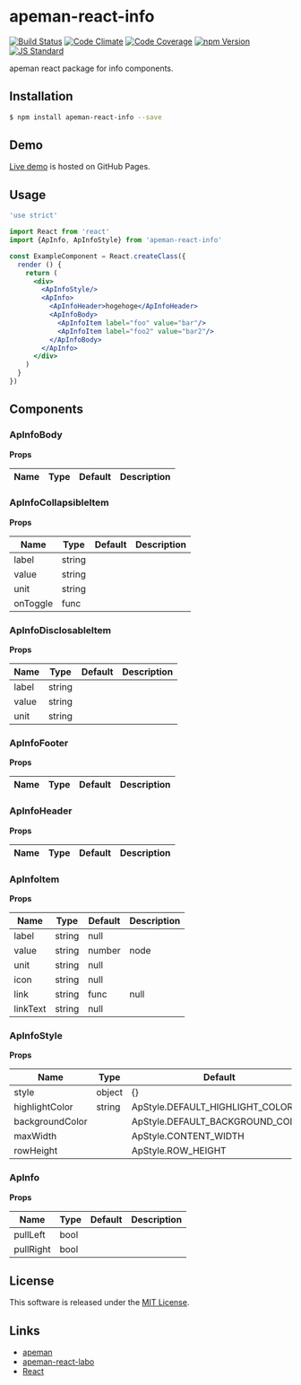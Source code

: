 apeman-react-info
==========

<!---
This file is generated by ape-tmpl. Do not update manually.
--->

<!-- Badge Start -->
<a name="badges"></a>

[![Build Status][bd_travis_shield_url]][bd_travis_url]
[![Code Climate][bd_codeclimate_shield_url]][bd_codeclimate_url]
[![Code Coverage][bd_codeclimate_coverage_shield_url]][bd_codeclimate_url]
[![npm Version][bd_npm_shield_url]][bd_npm_url]
[![JS Standard][bd_standard_shield_url]][bd_standard_url]

[bd_repo_url]: https://github.com/apeman-react-labo/apeman-react-info
[bd_travis_url]: http://travis-ci.org/apeman-react-labo/apeman-react-info
[bd_travis_shield_url]: http://img.shields.io/travis/apeman-react-labo/apeman-react-info.svg?style=flat
[bd_travis_com_url]: http://travis-ci.com/apeman-react-labo/apeman-react-info
[bd_travis_com_shield_url]: https://api.travis-ci.com/apeman-react-labo/apeman-react-info.svg?token=
[bd_license_url]: https://github.com/apeman-react-labo/apeman-react-info/blob/master/LICENSE
[bd_codeclimate_url]: http://codeclimate.com/github/apeman-react-labo/apeman-react-info
[bd_codeclimate_shield_url]: http://img.shields.io/codeclimate/github/apeman-react-labo/apeman-react-info.svg?style=flat
[bd_codeclimate_coverage_shield_url]: http://img.shields.io/codeclimate/coverage/github/apeman-react-labo/apeman-react-info.svg?style=flat
[bd_gemnasium_url]: https://gemnasium.com/apeman-react-labo/apeman-react-info
[bd_gemnasium_shield_url]: https://gemnasium.com/apeman-react-labo/apeman-react-info.svg
[bd_npm_url]: http://www.npmjs.org/package/apeman-react-info
[bd_npm_shield_url]: http://img.shields.io/npm/v/apeman-react-info.svg?style=flat
[bd_standard_url]: http://standardjs.com/
[bd_standard_shield_url]: https://img.shields.io/badge/code%20style-standard-brightgreen.svg

<!-- Badge End -->


<!-- Description Start -->
<a name="description"></a>

apeman react package for info components.

<!-- Description End -->


<!-- Overview Start -->
<a name="overview"></a>



<!-- Overview End -->


<!-- Sections Start -->
<a name="sections"></a>

<!-- Section from "doc/guides/01.Installation.md.hbs" Start -->

<a name="section-doc-guides-01-installation-md"></a>

Installation
-----

```bash
$ npm install apeman-react-info --save
```


<!-- Section from "doc/guides/01.Installation.md.hbs" End -->

<!-- Section from "doc/guides/02.Demo.md.hbs" Start -->

<a name="section-doc-guides-02-demo-md"></a>

Demo
-----

[Live demo][demo_url] is hosted on GitHub Pages.

<!--
[![Demo Image](./doc/images/screenshot.png)][demo_url]
-->

[demo_url]: http://apeman-react-labo.github.io/apeman-react-info/demo/demo.html


<!-- Section from "doc/guides/02.Demo.md.hbs" End -->

<!-- Section from "doc/guides/03.Usage.md.hbs" Start -->

<a name="section-doc-guides-03-usage-md"></a>

Usage
---------

```jsx
'use strict'

import React from 'react'
import {ApInfo, ApInfoStyle} from 'apeman-react-info'

const ExampleComponent = React.createClass({
  render () {
    return (
      <div>
        <ApInfoStyle/>
        <ApInfo>
          <ApInfoHeader>hogehoge</ApInfoHeader>
          <ApInfoBody>
            <ApInfoItem label="foo" value="bar"/>
            <ApInfoItem label="foo2" value="bar2"/>
          </ApInfoBody>
        </ApInfo>
      </div>
    )
  }
})

```



<!-- Section from "doc/guides/03.Usage.md.hbs" End -->

<!-- Section from "doc/guides/04.Components.md.hbs" Start -->

<a name="section-doc-guides-04-components-md"></a>

Components
-----


### ApInfoBody

**Props**

| Name | Type | Default | Description |
| ---- | ---- | ------- | ----------- |

### ApInfoCollapsibleItem

**Props**

| Name | Type | Default | Description |
| ---- | ---- | ------- | ----------- |
| label | string |  | | Label text |
| value | string |  | | Value text |
| unit | string |  | | Unit suffix |
| onToggle | func |  | | Callback for toggle |

### ApInfoDisclosableItem

**Props**

| Name | Type | Default | Description |
| ---- | ---- | ------- | ----------- |
| label | string |  | |  |
| value | string |  | |  |
| unit | string |  | |  |

### ApInfoFooter

**Props**

| Name | Type | Default | Description |
| ---- | ---- | ------- | ----------- |

### ApInfoHeader

**Props**

| Name | Type | Default | Description |
| ---- | ---- | ------- | ----------- |

### ApInfoItem

**Props**

| Name | Type | Default | Description |
| ---- | ---- | ------- | ----------- |
| label | string | null | |  |
| value | string|number|node | null | |  |
| unit | string | null | |  |
| icon | string | null | |  |
| link | string|func | null | |  |
| linkText | string | null | |  |

### ApInfoStyle

**Props**

| Name | Type | Default | Description |
| ---- | ---- | ------- | ----------- |
| style | object | {} | |  |
| highlightColor | string | ApStyle.DEFAULT_HIGHLIGHT_COLOR | |  |
| backgroundColor |  | ApStyle.DEFAULT_BACKGROUND_COLOR | |  |
| maxWidth |  | ApStyle.CONTENT_WIDTH | |  |
| rowHeight |  | ApStyle.ROW_HEIGHT | |  |

### ApInfo

**Props**

| Name | Type | Default | Description |
| ---- | ---- | ------- | ----------- |
| pullLeft | bool |  | |  |
| pullRight | bool |  | |  |


<!-- Section from "doc/guides/04.Components.md.hbs" End -->


<!-- Sections Start -->


<!-- LICENSE Start -->
<a name="license"></a>

License
-------
This software is released under the [MIT License](https://github.com/apeman-react-labo/apeman-react-info/blob/master/LICENSE).

<!-- LICENSE End -->


<!-- Links Start -->
<a name="links"></a>

Links
------

+ [apeman][apeman_url]
+ [apeman-react-labo][apeman_react_labo_url]
+ [React][react_url]

[apeman_url]: https://github.com/apeman-labo/apeman
[apeman_react_labo_url]: https://github.com/apeman-react-labo
[react_url]: https://facebook.github.io/react/

<!-- Links End -->
